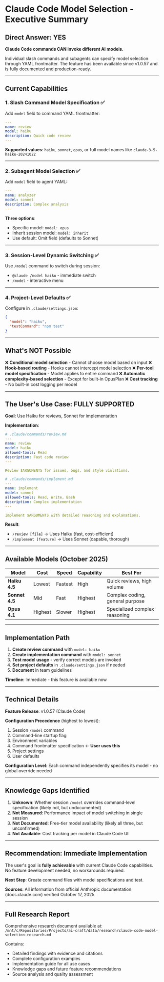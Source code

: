 # Claude Code Model Selection - Executive Summary

## Direct Answer: YES

**Claude Code commands CAN invoke different AI models.**

Individual slash commands and subagents can specify model selection through YAML frontmatter. The feature has been available since v1.0.57 and is fully documented and production-ready.

---

## Current Capabilities

### 1. Slash Command Model Specification ✅

Add `model` field to command YAML frontmatter:

```yaml
---
name: review
model: haiku
description: Quick code review
---
```

**Supported values**: `haiku`, `sonnet`, `opus`, or full model names like `claude-3-5-haiku-20241022`

---

### 2. Subagent Model Selection ✅

Add `model` field to agent YAML:

```yaml
---
name: analyzer
model: sonnet
description: Complex analysis
---
```

**Three options**:
- Specific model: `model: opus`
- Inherit session model: `model: inherit`
- Use default: Omit field (defaults to Sonnet)

---

### 3. Session-Level Dynamic Switching ✅

Use `/model` command to switch during session:
- `@claude /model haiku` - immediate switch
- `/model` - interactive menu

---

### 4. Project-Level Defaults ✅

Configure in `.claude/settings.json`:

```json
{
  "model": "haiku",
  "testCommand": "npm test"
}
```

---

## What's NOT Possible

❌ **Conditional model selection** - Cannot choose model based on input
❌ **Hook-based routing** - Hooks cannot intercept model selection
❌ **Per-tool model specification** - Model applies to entire command
❌ **Automatic complexity-based selection** - Except for built-in OpusPlan
❌ **Cost tracking** - No built-in cost logging per model

---

## The User's Use Case: FULLY SUPPORTED

**Goal**: Use Haiku for reviews, Sonnet for implementation

**Implementation**:

```yaml
# .claude/commands/review.md
---
name: review
model: haiku
allowed-tools: Read
description: Fast code review
---

Review $ARGUMENTS for issues, bugs, and style violations.
```

```yaml
# .claude/commands/implement.md
---
name: implement
model: sonnet
allowed-tools: Read, Write, Bash
description: Complex implementation
---

Implement $ARGUMENTS with detailed reasoning and explanations.
```

**Result**:
- `/review [file]` → Uses Haiku (fast, cost-efficient)
- `/implement [feature]` → Uses Sonnet (capable, thorough)

---

## Available Models (October 2025)

| Model | Cost | Speed | Capability | Best For |
|-------|------|-------|-----------|----------|
| **Haiku 4.5** | Lowest | Fastest | High | Quick reviews, high volume |
| **Sonnet 4.5** | Mid | Fast | Highest | Complex coding, general purpose |
| **Opus 4.1** | Highest | Slower | Highest | Specialized complex reasoning |

---

## Implementation Path

1. **Create review command** with `model: haiku`
2. **Create implementation command** with `model: sonnet`
3. **Test model usage** - verify correct models are invoked
4. **Set project defaults** in `.claude/settings.json` if needed
5. **Document** in team guidelines

**Timeline**: Immediate - this feature is available now

---

## Technical Details

**Feature Release**: v1.0.57 (Claude Code)

**Configuration Precedence** (highest to lowest):
1. Session `/model` command
2. Command-line startup flag
3. Environment variables
4. Command frontmatter specification ← **User uses this**
5. Project settings
6. User defaults

**Configuration Level**: Each command independently specifies its model - no global override needed

---

## Knowledge Gaps Identified

1. **Unknown**: Whether session `/model` overrides command-level specification (likely not, but undocumented)
2. **Not Measured**: Performance impact of model switching in single session
3. **Not Documented**: Free-tier model availability (likely all three, but unconfirmed)
4. **Not Available**: Cost tracking per model in Claude Code UI

---

## Recommendation: Immediate Implementation

The user's goal is **fully achievable** with current Claude Code capabilities. No feature development needed, no workarounds required.

**Next Step**: Create command files with model specifications and test.

**Sources**: All information from official Anthropic documentation (docs.claude.com) verified October 17, 2025.

---

## Full Research Report

Comprehensive research document available at:
`/mnt/c/Repositories/Projects/ai-craft/data/research/claude-code-model-selection-research.md`

Contains:
- Detailed findings with evidence and citations
- Complete configuration examples
- Implementation guide for all use cases
- Knowledge gaps and future feature recommendations
- Source analysis and quality assessment
